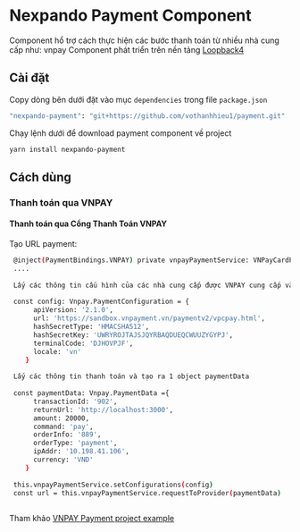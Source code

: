 # Nexpando Payment Component

Component hổ trợ cách thực hiện các bước thanh toán từ nhiều nhà cung cấp như: vnpay
Component phát triển trên nền tảng [Loopback4](https://loopback.io/doc/en/lb4)

## Cài đặt
Copy dòng bên dưới đặt vào mục `dependencies` trong file `package.json`
```sh
"nexpando-payment": "git+https://github.com/vothanhhieu1/payment.git"
```
Chạy lệnh dưới để download payment component về project
```sh
yarn install nexpando-payment
```
## Cách dùng

### Thanh toán qua VNPAY
#### Thanh toán qua Cổng Thanh Toán VNPAY
Tạo URL payment:
```sh
 @inject(PaymentBindings.VNPAY) private vnpayPaymentService: VNPayCardPaymentService
 ....
 
 Lấy các thông tin cấu hình của các nhà cung cấp được VNPAY cung cấp và tạo ra 1 object config
 
 const config: Vnpay.PaymentConfiguration = {
      apiVersion: '2.1.0',
      url: 'https://sandbox.vnpayment.vn/paymentv2/vpcpay.html',
      hashSecretType: 'HMACSHA512',
      hashSecretKey: 'UWRYROJTAJSJQYRBAQDUEQCWUUZYGYPJ',
      terminalCode: 'DJHOVPJF',
      locale: 'vn'
    }
    
 Lấy các thông tin thanh toán và tạo ra 1 object paymentData
 
 const paymentData: Vnpay.PaymentData ={
      transactionId: '902',
      returnUrl: 'http://localhost:3000',
      amount: 20000,
      command: 'pay',
      orderInfo: '889',
      orderType: 'payment',
      ipAddr: '10.198.41.106',
      currency: 'VND'
    }
    
 this.vnpayPaymentService.setConfigurations(config)
 const url = this.vnpayPaymentService.requestToProvider(paymentData)
 
```
Tham khảo [VNPAY Payment project example](https://github.com/vothanhhieu1/vnpay-payment-example)
